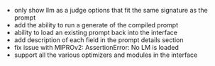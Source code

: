 - only show llm as a judge options that fit the same signature as the prompt
- add the ability to run a generate of the compiled prompt
- ability to load an existing prompt back into the interface
- add description of each field in the prompt details section
- fix issue with MIPROv2: AssertionError: No LM is loaded
- support all the various optimizers and modules in the interface